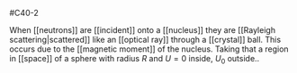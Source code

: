 #C40-2

When [[neutrons]] are [[incident]] onto a [[nucleus]] they are [[Rayleigh scattering|scattered]] like an [[optical ray]] through a [[crystal]] ball.  This occurs due to the [[magnetic moment]] of the nucleus. Taking that a region in [[space]] of a sphere with radius $R$ and $U=0$ inside, $U_0$ outside..